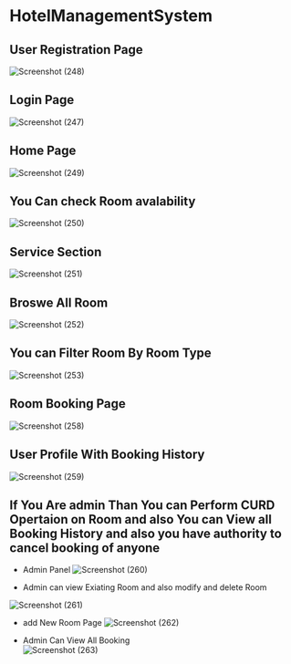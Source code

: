# HotelManagementSystem

## User Registration Page
![Screenshot (248)](https://github.com/sjha24/HotelManagementSystem/assets/98340874/b49fff2e-3b0e-43ff-aec5-3c709fee924d)


## Login Page
![Screenshot (247)](https://github.com/sjha24/HotelManagementSystem/assets/98340874/9d1f2f9b-f4bb-4a15-b4eb-1219a1a9ad8d)

## Home Page 
![Screenshot (249)](https://github.com/sjha24/HotelManagementSystem/assets/98340874/ddd9e595-7c38-4e50-9036-17db5a51d7c4)

## You Can check Room avalability
![Screenshot (250)](https://github.com/sjha24/HotelManagementSystem/assets/98340874/d3339ad4-9b3a-47da-9aee-7358348aea82)

## Service Section
![Screenshot (251)](https://github.com/sjha24/HotelManagementSystem/assets/98340874/3efb7852-51cb-42eb-b4d8-d73671903fee)

## Broswe All Room
![Screenshot (252)](https://github.com/sjha24/HotelManagementSystem/assets/98340874/896175ec-f82c-42db-88b8-c7f21f906d9d)

## You can Filter Room By Room Type
![Screenshot (253)](https://github.com/sjha24/HotelManagementSystem/assets/98340874/5ad3a7fb-0bc9-4c1a-a61f-f729eb08b4d8)

## Room Booking Page

![Screenshot (258)](https://github.com/sjha24/HotelManagementSystem/assets/98340874/aed74e65-a5fa-46a1-8fbf-144e3e160a47)

## User Profile With Booking History

![Screenshot (259)](https://github.com/sjha24/HotelManagementSystem/assets/98340874/8376fa05-087e-433e-85a4-5822356c816b)

## If You Are admin Than You can Perform CURD Opertaion on Room and also You can View all Booking History and also you have authority to cancel booking of anyone

* Admin Panel
  ![Screenshot (260)](https://github.com/sjha24/HotelManagementSystem/assets/98340874/710dfe50-c523-432e-8bed-55ec65090670)

* Admin can view Exiating Room and also modify and delete Room

![Screenshot (261)](https://github.com/sjha24/HotelManagementSystem/assets/98340874/35c70ac6-2688-4dcf-a35d-94406870bb5a)

* add New Room Page
  ![Screenshot (262)](https://github.com/sjha24/HotelManagementSystem/assets/98340874/5b280b50-9a00-4b53-af02-7e1b15381957)

* Admin Can View All Booking  
![Screenshot (263)](https://github.com/sjha24/HotelManagementSystem/assets/98340874/623cafca-dab9-422a-b07d-ec58c3835798)






